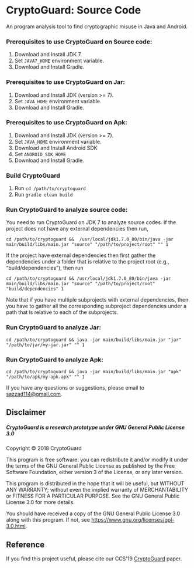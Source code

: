 # CryptoGuard: Source Code

An program analysis tool to find cryptographic misuse in Java and Android.

### Prerequisites to use CryptoGuard on Source code:

1. Download and Install JDK 7.
2. Set `JAVA7_HOME` environment variable.
3. Download and Install Gradle.

### Prerequisites to use CryptoGuard on Jar:

1. Download and Install JDK (version >= 7).
2. Set `JAVA_HOME` environment variable.
3. Download and Install Gradle.

### Prerequisites to use CryptoGuard on Apk:

1. Download and Install JDK (version >= 7).
2. Set `JAVA_HOME` environment variable.
3. Download and Install Android SDK
4. Set `ANDROID_SDK_HOME`
5. Download and Install Gradle.

### Build CryptoGuard
1. Run `cd /path/to/cryptoguard`
2. Run `gradle clean build`

### Run CryptoGuard to analyze source code:

You need to run CryptoGuard on JDK 7 to analyze source codes. If the project does not have any external dependencies then run,
     
`cd /path/to/cryptoguard &&  /usr/local/jdk1.7.0_80/bin/java -jar main/build/libs/main.jar "source" "/path/to/project/root" "" 1`

If the project have external dependencies then first gather the dependencies under a folder that is relative to the project root (e.g., “build/dependencies”), then run

`cd /path/to/cryptoguard && /usr/local/jdk1.7.0_80/bin/java -jar main/build/libs/main.jar "source" "/path/to/project/root" "build/dependencies" 1`

Note that if you have multiple subprojects with external dependencies, then you have to gather all the corresponding subproject dependencies under a path that is relative to each of the subprojects.

### Run CryptoGuard to analyze Jar:

`cd /path/to/cryptoguard && java -jar main/build/libs/main.jar "jar" "/path/to/jar/my-jar.jar" "" 1`

### Run CryptoGuard to analyze Apk:

`cd /path/to/cryptoguard && java -jar main/build/libs/main.jar "apk" "/path/to/apk/my-apk.apk" "" 1`

If you have any questions or suggestions, please email to sazzad114@gmail.com.

## Disclaimer

##### CryptoGuard is a research prototype under GNU General Public License 3.0

 Copyright © 2018 CryptoGuard

 This program is free software: you can redistribute it and/or modify it under the terms of the GNU General Public License as published by the Free Software Foundation, either version 3 of the License, or any later version.
 
 This program is distributed in the hope that it will be useful, but WITHOUT ANY WARRANTY; without even the implied warranty of MERCHANTABILITY or FITNESS FOR A PARTICULAR PURPOSE.  See the GNU General Public License 3.0 for more details.
 
 You should have received a copy of the GNU General Public License 3.0 along with this program.  If not, see <https://www.gnu.org/licenses/gpl-3.0.html>.

## Reference

If you find this project useful, please cite our CCS'19 [CryptoGuard](https://dl.acm.org/citation.cfm?doid=3319535.3345659) paper.
